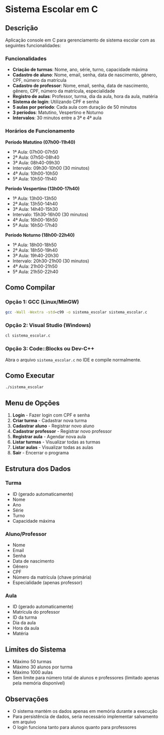 # Sistema Escolar em C

## Descrição
Aplicação console em C para gerenciamento de sistema escolar com as seguintes funcionalidades:

### Funcionalidades
- **Criação de turmas**: Nome, ano, série, turno, capacidade máxima
- **Cadastro de aluno**: Nome, email, senha, data de nascimento, gênero, CPF, número da matrícula
- **Cadastro de professor**: Nome, email, senha, data de nascimento, gênero, CPF, número da matrícula, especialidade
- **Registro de aulas**: Professor, turma, dia da aula, hora da aula, matéria
- **Sistema de login**: Utilizando CPF e senha
- **5 aulas por período**: Cada aula com duração de 50 minutos
- **3 períodos**: Matutino, Vespertino e Noturno
- **Intervalos**: 30 minutos entre a 3ª e 4ª aula

### Horários de Funcionamento

**Período Matutino (07h00-11h40)**
- 1ª Aula: 07h00-07h50
- 2ª Aula: 07h50-08h40
- 3ª Aula: 08h40-09h30
- Intervalo: 09h30-10h00 (30 minutos)
- 4ª Aula: 10h00-10h50
- 5ª Aula: 10h50-11h40

**Período Vespertino (13h00-17h40)**
- 1ª Aula: 13h00-13h50
- 2ª Aula: 13h50-14h40
- 3ª Aula: 14h40-15h30
- Intervalo: 15h30-16h00 (30 minutos)
- 4ª Aula: 16h00-16h50
- 5ª Aula: 16h50-17h40

**Período Noturno (18h00-22h40)**
- 1ª Aula: 18h00-18h50
- 2ª Aula: 18h50-19h40
- 3ª Aula: 19h40-20h30
- Intervalo: 20h30-21h00 (30 minutos)
- 4ª Aula: 21h00-21h50
- 5ª Aula: 21h50-22h40

## Como Compilar

### Opção 1: GCC (Linux/MinGW)
```bash
gcc -Wall -Wextra -std=c99 -o sistema_escolar sistema_escolar.c
```

### Opção 2: Visual Studio (Windows)
```cmd
cl sistema_escolar.c
```

### Opção 3: Code::Blocks ou Dev-C++
Abra o arquivo `sistema_escolar.c` no IDE e compile normalmente.

## Como Executar
```bash
./sistema_escolar
```

## Menu de Opções
1. **Login** - Fazer login com CPF e senha
2. **Criar turma** - Cadastrar nova turma
3. **Cadastrar aluno** - Registrar novo aluno
4. **Cadastrar professor** - Registrar novo professor
5. **Registrar aula** - Agendar nova aula
6. **Listar turmas** - Visualizar todas as turmas
7. **Listar aulas** - Visualizar todas as aulas
0. **Sair** - Encerrar o programa

## Estrutura dos Dados

### Turma
- ID (gerado automaticamente)
- Nome
- Ano
- Série
- Turno
- Capacidade máxima

### Aluno/Professor
- Nome
- Email
- Senha
- Data de nascimento
- Gênero
- CPF
- Número da matrícula (chave primária)
- Especialidade (apenas professor)

### Aula
- ID (gerado automaticamente)
- Matrícula do professor
- ID da turma
- Dia da aula
- Hora da aula
- Matéria

## Limites do Sistema
- Máximo 50 turmas
- Máximo 30 alunos por turma
- Máximo 1000 aulas
- Sem limite para número total de alunos e professores (limitado apenas pela memória disponível)

## Observações
- O sistema mantém os dados apenas em memória durante a execução
- Para persistência de dados, seria necessário implementar salvamento em arquivo
- O login funciona tanto para alunos quanto para professores